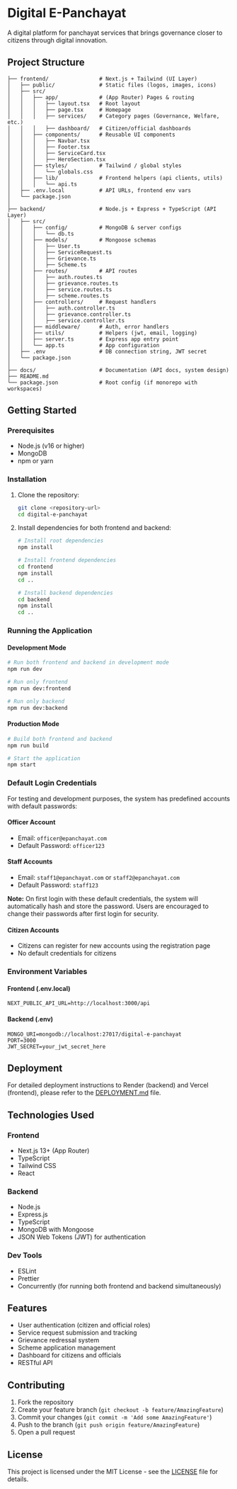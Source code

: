 # Digital E-Panchayat

A digital platform for panchayat services that brings governance closer to citizens through digital innovation.

## Project Structure

```
├── frontend/                # Next.js + Tailwind (UI Layer)
│   ├── public/              # Static files (logos, images, icons)
│   ├── src/
│   │   ├── app/             # (App Router) Pages & routing
│   │   │   ├── layout.tsx   # Root layout
│   │   │   ├── page.tsx     # Homepage
│   │   │   ├── services/    # Category pages (Governance, Welfare, etc.)
│   │   │   ├── dashboard/   # Citizen/official dashboards
│   │   ├── components/      # Reusable UI components
│   │   │   ├── Navbar.tsx
│   │   │   ├── Footer.tsx
│   │   │   ├── ServiceCard.tsx
│   │   │   ├── HeroSection.tsx
│   │   ├── styles/          # Tailwind / global styles
│   │   │   └── globals.css
│   │   ├── lib/             # Frontend helpers (api clients, utils)
│   │   │   └── api.ts
│   ├── .env.local           # API URLs, frontend env vars
│   └── package.json
│
├── backend/                 # Node.js + Express + TypeScript (API Layer)
│   ├── src/
│   │   ├── config/          # MongoDB & server configs
│   │   │   └── db.ts
│   │   ├── models/          # Mongoose schemas
│   │   │   ├── User.ts
│   │   │   ├── ServiceRequest.ts
│   │   │   ├── Grievance.ts
│   │   │   ├── Scheme.ts
│   │   ├── routes/          # API routes
│   │   │   ├── auth.routes.ts
│   │   │   ├── grievance.routes.ts
│   │   │   ├── service.routes.ts
│   │   │   ├── scheme.routes.ts
│   │   ├── controllers/     # Request handlers
│   │   │   ├── auth.controller.ts
│   │   │   ├── grievance.controller.ts
│   │   │   ├── service.controller.ts
│   │   ├── middleware/      # Auth, error handlers
│   │   ├── utils/           # Helpers (jwt, email, logging)
│   │   ├── server.ts        # Express app entry point
│   │   └── app.ts           # App configuration
│   ├── .env                 # DB connection string, JWT secret
│   └── package.json
│
├── docs/                    # Documentation (API docs, system design)
├── README.md
└── package.json             # Root config (if monorepo with workspaces)
```

## Getting Started

### Prerequisites

- Node.js (v16 or higher)
- MongoDB
- npm or yarn

### Installation

1. Clone the repository:
   ```bash
   git clone <repository-url>
   cd digital-e-panchayat
   ```

2. Install dependencies for both frontend and backend:
   ```bash
   # Install root dependencies
   npm install
   
   # Install frontend dependencies
   cd frontend
   npm install
   cd ..
   
   # Install backend dependencies
   cd backend
   npm install
   cd ..
   ```

### Running the Application

#### Development Mode

```bash
# Run both frontend and backend in development mode
npm run dev

# Run only frontend
npm run dev:frontend

# Run only backend
npm run dev:backend
```

#### Production Mode

```bash
# Build both frontend and backend
npm run build

# Start the application
npm start
```

### Default Login Credentials

For testing and development purposes, the system has predefined accounts with default passwords:

#### Officer Account
- Email: `officer@epanchayat.com`
- Default Password: `officer123`

#### Staff Accounts
- Email: `staff1@epanchayat.com` or `staff2@epanchayat.com`
- Default Password: `staff123`

**Note:** On first login with these default credentials, the system will automatically hash and store the password. Users are encouraged to change their passwords after first login for security.

#### Citizen Accounts
- Citizens can register for new accounts using the registration page
- No default credentials for citizens

### Environment Variables

#### Frontend (.env.local)
```env
NEXT_PUBLIC_API_URL=http://localhost:3000/api
```

#### Backend (.env)
```env
MONGO_URI=mongodb://localhost:27017/digital-e-panchayat
PORT=3000
JWT_SECRET=your_jwt_secret_here
```

## Deployment

For detailed deployment instructions to Render (backend) and Vercel (frontend), please refer to the [DEPLOYMENT.md](DEPLOYMENT.md) file.

## Technologies Used

### Frontend
- Next.js 13+ (App Router)
- TypeScript
- Tailwind CSS
- React

### Backend
- Node.js
- Express.js
- TypeScript
- MongoDB with Mongoose
- JSON Web Tokens (JWT) for authentication

### Dev Tools
- ESLint
- Prettier
- Concurrently (for running both frontend and backend simultaneously)

## Features

- User authentication (citizen and official roles)
- Service request submission and tracking
- Grievance redressal system
- Scheme application management
- Dashboard for citizens and officials
- RESTful API

## Contributing

1. Fork the repository
2. Create your feature branch (`git checkout -b feature/AmazingFeature`)
3. Commit your changes (`git commit -m 'Add some AmazingFeature'`)
4. Push to the branch (`git push origin feature/AmazingFeature`)
5. Open a pull request

## License

This project is licensed under the MIT License - see the [LICENSE](LICENSE) file for details.